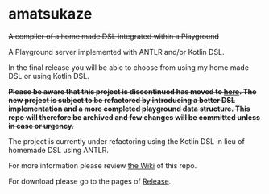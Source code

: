 # amatsukaze
~~A compiler of a home made DSL integrated within a Playground~~

A Playground server implemented with ANTLR and/or Kotlin DSL.

In the final release you will be able to choose from using my home made DSL or using Kotlin DSL.

~~**Please be aware that this project is discontinued has moved to [here](https://github.com/kokoro-aya/shizuku). 
The new project is subject to be refactored by introducing a better DSL implementation and a more completed playground
data structure. This repo will therefore be archived and few changes will be committed unless in case or urgency.**~~

The project is currently under refactoring using the Kotlin DSL in lieu of homemade DSL using ANTLR.

For more information please review [the Wiki](https://github.com/kokoro-aya/amatsukaze/wiki) of this repo.

For download please go to the pages of [Release](https://github.com/kokoro-aya/amatsukaze/releases).
